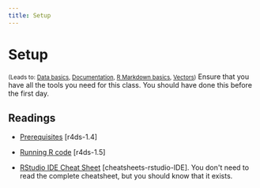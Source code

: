 ```yaml
---
title: Setup
---
```


<!-- Generated automatically from setup.yml. Do not edit by hand -->

# Setup
<small>(Leads to: [Data basics](data-basics.md), [Documentation](documentation.md), [R Markdown basics](rmarkdown-basics.md), [Vectors](vectors.md))</small>
Ensure that you have all the tools you need for this class. You should have done this before the first day.

## Readings

  * [Prerequisites](http://r4ds.had.co.nz/introduction.html#prerequisites) [r4ds-1.4]

  * [Running R code](http://r4ds.had.co.nz/introduction.html#running-r-code) [r4ds-1.5]

  * [RStudio IDE Cheat Sheet](https://www.rstudio.com/wp-content/uploads/2016/01/rstudio-IDE-cheatsheet.pdf) [cheatsheets-rstudio-IDE].
    You don't need to read the complete cheatsheet, but you should know that it
    exists.



